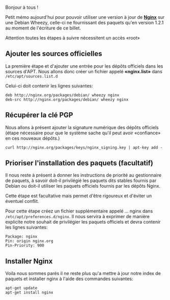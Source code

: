 Bonjour à tous !

Petit mémo aujourd'hui pour pouvoir utiliser une version à jour de [**Nginx**](http://nginx.org/) sur une Debian Wheezy, celle-ci ne fournissant des paquets qu'en version 1.2.1 au moment de l'écriture de ce billet.

Attention toutes les étapes à suivre nécessitent un accès &laquo;root&raquo;

## Ajouter les sources officielles

La première étape et d'ajouter une entrée pour les dépôts officiels dans les sources d'APT.
Nous allons donc créer un fichier appelé **&laquo;nginx.list&raquo;** dans ```/etc/apt/sources.list.d```

Celui-ci doit contenir les lignes suivantes:

```
deb http://nginx.org/packages/debian/ wheezy nginx
deb-src http://nginx.org/packages/debian/ wheezy nginx
```

## Récupérer la clé PGP

Nous allons à présent ajouter la signature numérique des dépôts officiels (étape nécessaire pour que le système sache qu'il peut avoir &laquo;confiance&raquo; en ces nouveaux dépôts.)

```
curl http://nginx.org/packages/keys/nginx_signing.key | apt-key add -
```

## Prioriser l'installation des paquets (facultatif)

Il nous reste à présent à donner les instructions de priorité au gestionnaire de paquets, à savoir doit-il privilégié les paquets dits stables fournis par Debian ou doit-il utiliser les paquets officiels fournis par les dépôts Nginx.

Cette étape est facultative mais permet d'être rigoureux et d'éviter un éventuel conflit.

Pour cette étape créez un fichier supplémentaire appelé ... nginx dans ```/etc/apt/preferences.d/nginx```. Il nous servira à exprimer de manière explicite notre souhait de privilégier les paquets officiels et devra contenir les lignes suivantes:

```
Package: nginx
Pin: origin nginx.org
Pin-Priority: 900
```
## Installer Nginx

Voila nous sommes parés il ne reste plus qu'a mettre à jour notre index de paquets et installer nginx à l'aide des commandes suivantes:

```
apt-get update 
apt-get install nginx
```

